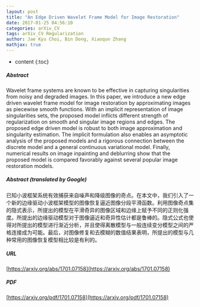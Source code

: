 ```yaml
---
layout: post
title: "An Edge Driven Wavelet Frame Model for Image Restoration"
date: 2017-01-25 04:56:10
categories: arXiv_CV
tags: arXiv_CV Regularization
author: Jae Kyu Choi, Bin Dong, Xiaoqun Zhang
mathjax: true
---
```


* content
{:toc}

##### Abstract
Wavelet frame systems are known to be effective in capturing singularities from noisy and degraded images. In this paper, we introduce a new edge driven wavelet frame model for image restoration by approximating images as piecewise smooth functions. With an implicit representation of image singularities sets, the proposed model inflicts different strength of regularization on smooth and singular image regions and edges. The proposed edge driven model is robust to both image approximation and singularity estimation. The implicit formulation also enables an asymptotic analysis of the proposed models and a rigorous connection between the discrete model and a general continuous variational model. Finally, numerical results on image inpainting and deblurring show that the proposed model is compared favorably against several popular image restoration models.

##### Abstract (translated by Google)
已知小波框架系统有效捕获来自噪声和降级图像的奇点。在本文中，我们引入了一个新的边缘驱动小波框架模型的图像恢复逼近图像分段平滑函数。利用图像奇点集的隐式表示，所提出的模型在平滑奇异的图像区域和边缘上赋予不同的正则化强度。所提出的边缘驱动模型对于图像逼近和奇异性估计都是鲁棒的。隐式公式也使得对所提出的模型进行渐近分析，并且使得离散模型与一般连续变分模型之间的严格连接成为可能。最后，对图像修复和去模糊的数值结果表明，所提出的模型与几种常用的图像恢复模型相比较是有利的。

##### URL
[https://arxiv.org/abs/1701.07158](https://arxiv.org/abs/1701.07158)

##### PDF
[https://arxiv.org/pdf/1701.07158](https://arxiv.org/pdf/1701.07158)

